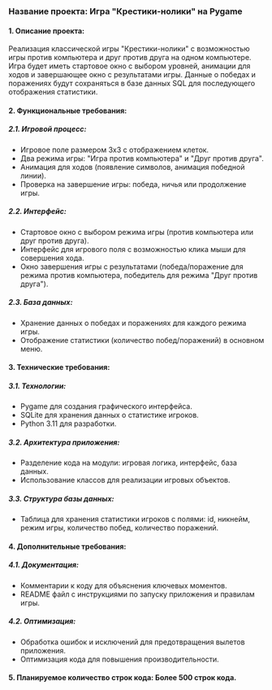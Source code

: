 ### Название проекта: Игра "Крестики-нолики" на Pygame

#### 1. Описание проекта:
Реализация классической игры "Крестики-нолики" с возможностью игры против компьютера и друг против друга на одном компьютере. Игра будет иметь стартовое окно с выбором уровней, анимации для ходов и завершающее окно с результатами игры. Данные о победах и поражениях будут сохраняться в базе данных SQL для последующего отображения статистики.

#### 2. Функциональные требования:

##### 2.1. Игровой процесс:
   - Игровое поле размером 3x3 с отображением клеток.
   - Два режима игры: "Игра против компьютера" и "Друг против друга".
   - Анимация для ходов (появление символов, анимация победной линии).
   - Проверка на завершение игры: победа, ничья или продолжение игры.

##### 2.2. Интерфейс:
   - Стартовое окно с выбором режима игры (против компьютера или друг против друга).
   - Интерфейс для игрового поля с возможностью клика мыши для совершения хода.
   - Окно завершения игры с результатами (победа/поражение для режима против компьютера, победитель для режима "Друг против друга").

##### 2.3. База данных:
   - Хранение данных о победах и поражениях для каждого режима игры.
   - Отображение статистики (количество побед/поражений) в основном меню.

#### 3. Технические требования:

##### 3.1. Технологии:
   - Pygame для создания графического интерфейса.
   - SQLite для хранения данных о статистике игроков.
   - Python 3.11 для разработки.

##### 3.2. Архитектура приложения:
   - Разделение кода на модули: игровая логика, интерфейс, база данных.
   - Использование классов для реализации игровых объектов.

##### 3.3. Структура базы данных:
   - Таблица для хранения статистики игроков с полями: id, никнейм, режим игры, количество побед, количество поражений.

#### 4. Дополнительные требования:

##### 4.1. Документация:
   - Комментарии к коду для объяснения ключевых моментов.
   - README файл с инструкциями по запуску приложения и правилам игры.

##### 4.2. Оптимизация:
   - Обработка ошибок и исключений для предотвращения вылетов приложения.
   - Оптимизация кода для повышения производительности.

#### 5. Планируемое количество строк кода: Более 500 строк кода.
